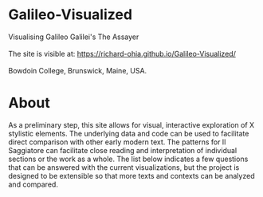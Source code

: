 # Galileo-Visualized
Visualising Galileo Galilei's The Assayer
<br>
<br>
The site is visible at: https://richard-ohia.github.io/Galileo-Visualized/
<br>
<br>
Bowdoin College, Brunswick, Maine, USA.

# About
As a preliminary step, this site allows for visual, interactive exploration of X stylistic elements. 
The underlying data and code can be used to facilitate direct comparison with other early modern text. 
The patterns for Il Saggiatore can facilitate close reading and interpretation of individual sections or the work as a whole. 
The list below indicates a few questions that can be answered with the current visualizations, but the project is designed to be extensible so that more texts and contexts can be analyzed and compared.
